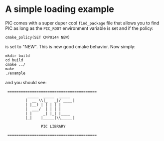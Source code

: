# A simple loading example

PIC comes with a super duper cool `find_package` file that allows you to find PIC
as long as the `PIC_ROOT` environment variable is set and if the policy:

```
cmake_policy(SET CMP0144 NEW)
```
is set to "NEW". This is new good cmake behavior. Now simply:

```
mkdir build
cd build
cmake ../
make
./example
```

and you should see:

```
 ========================================
          _____  _____  _____
         |  __ \\|_   _|/ ____|
         | |__) | | | | |
         |  ___/  | | | |
         | |     _| |_| |____
         |_|    |_____|\\_____|

                PIC LIBRARY

 ========================================
 ```
